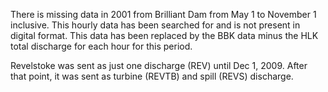 
There is missing data in 2001 from Brilliant Dam from May 1 to November 1 inclusive.  This hourly data has been searched for and is not present in digital format. This data has been replaced by the BBK data minus the HLK total discharge for each hour for this period.

Revelstoke was sent as just one discharge (REV) until Dec 1, 2009. After that point, it was sent as turbine (REVTB) and spill (REVS) discharge.
